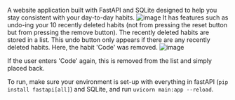 A website application built with FastAPI and SQLite designed to help you stay consistent with your day-to-day habits.
![image](https://github.com/user-attachments/assets/e7b4668f-0988-4d7a-a98d-81233b56f005)
It has features such as undo-ing your 10 recently deleted habits (not from pressing the reset button but from pressing the remove button). The recently deleted habits are stored in a list.
This undo button only appears if there are any recently deleted habits. Here, the habit 'Code' was removed.
![image](https://github.com/user-attachments/assets/97b483c5-a0dc-443b-9120-f562f04a60d8)

If the user enters 'Code' again, this is removed from the list and simply placed back.

To run, make sure your environment is set-up with everything in fastAPI (`pip install fastapi[all]`) and SQLite, and run `uvicorn main:app --reload`.
